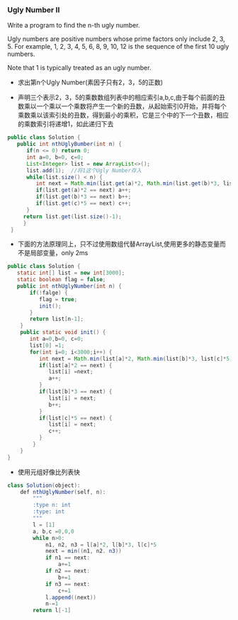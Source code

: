 ### Ugly Number II
Write a program to find the n-th ugly number.

Ugly numbers are positive numbers whose prime factors only include 2, 3, 5. For example, 1, 2, 3, 4, 5, 6, 8, 9, 10, 12 is the sequence of the first 10 ugly numbers.

Note that 1 is typically treated as an ugly number.

* 求出第n个Ugly Number(素因子只有2，3，5的正数)

* 声明三个表示2，3，5的乘数数组列表中的相应索引a,b,c,由于每个前面的丑数乘以一个乘以一个乘数将产生一个新的丑数，从起始索引0开始，并将每个乘数乘以该索引处的丑数，得到最小的乘积，它是三个中的下一个丑数，相应的乘数索引将递增1，如此递归下去
``` java
public class Solution {
   public int nthUglyBumber(int n) {
      if(n <= 0) return 0;
      int a=0, b=0, c=0;
      List<Integer> list = new ArrayList<>();
      list.add(1);  //将1这个Ugly Number存入
      while(list.size() < n) {
         int next = Math.min(list.get(a)*2, Math.min(list.get(b)*3, list.get(c)*5));
         if(list.get(a)*2 == next) a++;
         if(list.get(b)*3 == next) b++;
         if(list.get(c)*5 == next) c++;
      }
     return list.get(list.size()-1);
     }
 }
```
* 下面的方法原理同上，只不过使用数组代替ArrayList,使用更多的静态变量而不是局部变量，only 2ms

``` java
public class Solution {
   static int[] list = new int[3000];
   static boolean flag = false;
   public int nthUglyNumber(int n) {
       if(!falge) {
          flag = true;
          init();
       }
       return list[n-1];
    }
    public static void init() {
       int a=0,b=0, c=0;
       list[0] =1;
       for(int i=0; i<3000;i++) {
          int next = Math.min(list[a]*2, Math.min(list[b]*3, list[c]*5));
          if(list[a]*2 == next) {
             list[i] =next;
             a++;
          }
          if(list[b]*3 == next) {
             list[i] = next;
             b++;
          }
          if(list[c]*5 == next) {
             list[i] = next;
             c++;
          }
        }
    }
} 
```
* 使用元组好像比列表快
``` java
class Solution(object):
    def nthUglyNumber(self, n):
        """
        :type n: int
        :type: int
        """
        l = [1]
        a, b,c =0,0,0
        while n>0:
            n1, n2, n3 = l[a]*2, l[b]*3, l[c]*5
            next = min((n1, n2. n3))
            if n1 == next:
                a+=1
            if n2 == next:
                b+=1
            if n3 == next:
                c+=1
            l.append((next))
            n-=1
        return l[-1]
        
```
